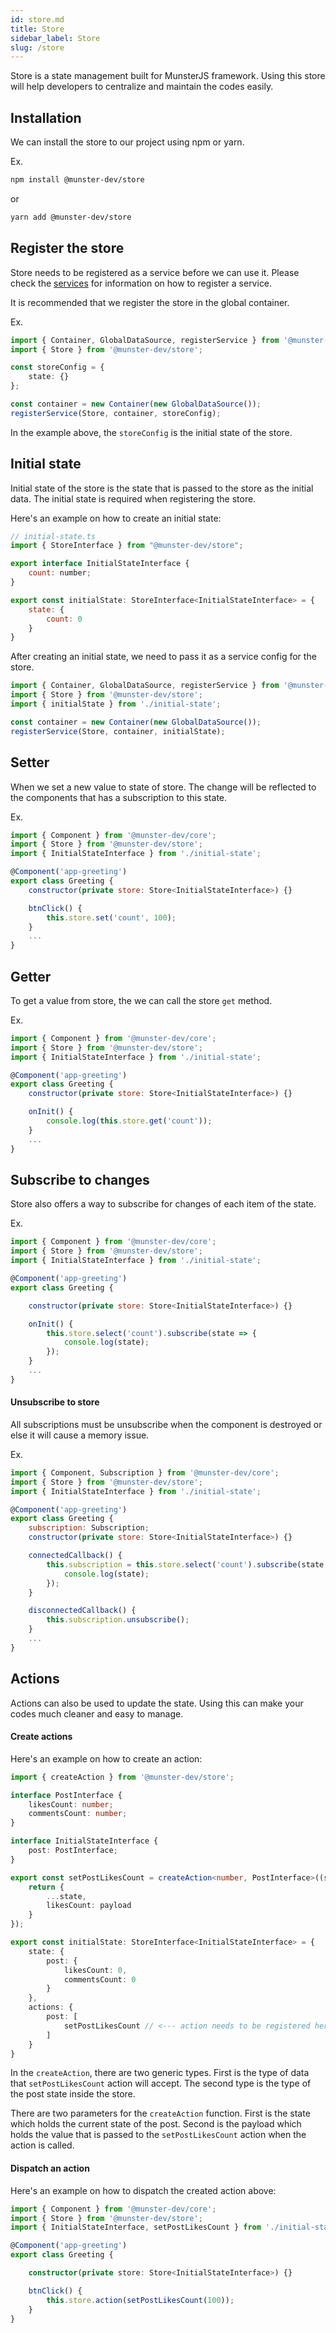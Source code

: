 ```yaml
---
id: store.md
title: Store
sidebar_label: Store
slug: /store
---
```


Store is a state management built for MunsterJS framework.
Using this store will help developers to centralize and maintain the codes easily.

## Installation

We can install the store to our project using npm or yarn.

Ex.

```bash
npm install @munster-dev/store
```
or
```bash
yarn add @munster-dev/store
```

## Register the store

Store needs to be registered as a service before we can use it.
Please check the [services](./services) for information on how to register a service.

It is recommended that we register the store in the global container.

Ex.

```typescript
import { Container, GlobalDataSource, registerService } from '@munster-dev/core';
import { Store } from '@munster-dev/store';

const storeConfig = {
    state: {}
};

const container = new Container(new GlobalDataSource());
registerService(Store, container, storeConfig);
```

In the example above, the `storeConfig` is the initial state of the store.

## Initial state

Initial state of the store is the state that is passed to the store as the initial data.
The initial state is required when registering the store.

Here's an example on how to create an initial state:

```javascript
// initial-state.ts
import { StoreInterface } from "@munster-dev/store";

export interface InitialStateInterface {
    count: number;
}

export const initialState: StoreInterface<InitialStateInterface> = {
    state: {
        count: 0
    }
}
```

After creating an initial state, we need to pass it as a service config for the store.

```typescript
import { Container, GlobalDataSource, registerService } from '@munster-dev/core';
import { Store } from '@munster-dev/store';
import { initialState } from './initial-state';

const container = new Container(new GlobalDataSource());
registerService(Store, container, initialState);
```

## Setter

When we set a new value to state of store.
The change will be reflected to the components that has a subscription to this state.

Ex.

```javascript
import { Component } from '@munster-dev/core';
import { Store } from '@munster-dev/store';
import { InitialStateInterface } from './initial-state';

@Component('app-greeting')
export class Greeting {
    constructor(private store: Store<InitialStateInterface>) {}

    btnClick() {
        this.store.set('count', 100);
    }
    ...
}
```

## Getter

To get a value from store, the we can call the store `get` method.

Ex.

```javascript
import { Component } from '@munster-dev/core';
import { Store } from '@munster-dev/store';
import { InitialStateInterface } from './initial-state';

@Component('app-greeting')
export class Greeting {
    constructor(private store: Store<InitialStateInterface>) {}

    onInit() {
        console.log(this.store.get('count'));
    }
    ...
}
```

## Subscribe to changes

Store also offers a way to subscribe for changes of each item of the state.

Ex.

```javascript
import { Component } from '@munster-dev/core';
import { Store } from '@munster-dev/store';
import { InitialStateInterface } from './initial-state';

@Component('app-greeting')
export class Greeting {

    constructor(private store: Store<InitialStateInterface>) {}

    onInit() {
        this.store.select('count').subscribe(state => {
            console.log(state);
        });
    }
    ...
}
```

#### Unsubscribe to store

All subscriptions must be unsubscribe when the component is destroyed or else it will cause a memory issue.

Ex.

```javascript
import { Component, Subscription } from '@munster-dev/core';
import { Store } from '@munster-dev/store';
import { InitialStateInterface } from './initial-state';

@Component('app-greeting')
export class Greeting {
    subscription: Subscription;
    constructor(private store: Store<InitialStateInterface>) {}

    connectedCallback() {
        this.subscription = this.store.select('count').subscribe(state => {
            console.log(state);
        });
    }

    disconnectedCallback() {
        this.subscription.unsubscribe();
    }
    ...
}
```

## Actions

Actions can also be used to update the state.
Using this can make your codes much cleaner and easy to manage.

#### Create actions

Here's an example on how to create an action:

```typescript
import { createAction } from '@munster-dev/store';

interface PostInterface {
    likesCount: number;
    commentsCount: number;
}

interface InitialStateInterface {
    post: PostInterface;
}

export const setPostLikesCount = createAction<number, PostInterface>((state: PostInterface, payload: number) => {
    return {
        ...state,
        likesCount: payload
    }
});

export const initialState: StoreInterface<InitialStateInterface> = {
    state: {
        post: {
            likesCount: 0,
            commentsCount: 0
        }
    },
    actions: {
        post: [
            setPostLikesCount // <--- action needs to be registered here
        ]
    }
}
```

In the `createAction`, there are two generic types.
First is the type of data that `setPostLikesCount` action will accept.
The second type is the type of the post state inside the store.

There are two parameters for the `createAction` function.
First is the state which holds the current state of the post.
Second is the payload which holds the value that is passed to the `setPostLikesCount` action when the action is called.

#### Dispatch an action

Here's an example on how to dispatch the created action above:

```typescript
import { Component } from '@munster-dev/core';
import { Store } from '@munster-dev/store';
import { InitialStateInterface, setPostLikesCount } from './initial-state';

@Component('app-greeting')
export class Greeting {

    constructor(private store: Store<InitialStateInterface>) {}

    btnClick() {
        this.store.action(setPostLikesCount(100));
    }
}
```
